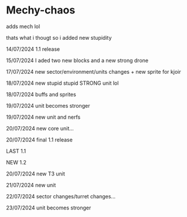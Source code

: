 # Mechy-chaos

adds mech lol

thats what i thougt so i added new stupidity 

14/07/2024 1.1 release 

15/07/2024 I aded two new blocks and a new strong drone

17/07/2024 new sector/environment/units changes + new sprite for kjoir

18/07/2024 new stupid stupid STRONG unit lol

18/07/2024 buffs and sprites

19/07/2024 unit becomes stronger

19/07/2024 new unit and nerfs

20/07/2024 new core unit... 

20/07/2024 final 1.1 release 

LAST 1.1

NEW 1.2

20/07/2024 new T3 unit

21/07/2024 new unit 

22/07/2024 sector changes/turret changes...

23/07/2024 unit becomes stronger 
